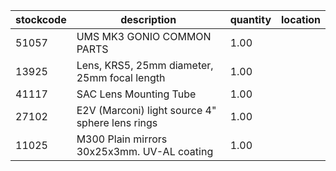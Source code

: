 |stockcode|description|quantity|location|
|---------|-----------|--------|--------|
|51057|UMS MK3 GONIO COMMON PARTS|1.00||
|13925|Lens, KRS5, 25mm diameter, 25mm focal length|1.00||
|41117|SAC Lens Mounting Tube|1.00||
|27102|E2V (Marconi) light source 4" sphere lens rings|1.00||
|11025|M300 Plain mirrors 30x25x3mm.  UV-AL coating|1.00||
